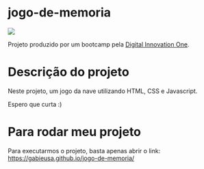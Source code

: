 # jogo-de-memoria

<p align="left">
  <a align="center" href="https://github.com/DenverCoder1/readme-typing-svg"><img src="https://readme-typing-svg.herokuapp.com?&font=IBM+Plex+Sans&color=80b112&size=25&lines=Bem+-+vindo+ao++meu+jogo+de+memoria+" /></a>
</p>

Projeto produzido por um bootcamp pela [Digital Innovation One](https://digitalinnovation.one).

# Descrição do projeto

Neste projeto,  um jogo da nave utilizando HTML, CSS e Javascript.

Espero que curta :)



# Para rodar meu projeto

Para executarmos o projeto, basta apenas abrir o link: https://gabieusa.github.io/jogo-de-memoria/
